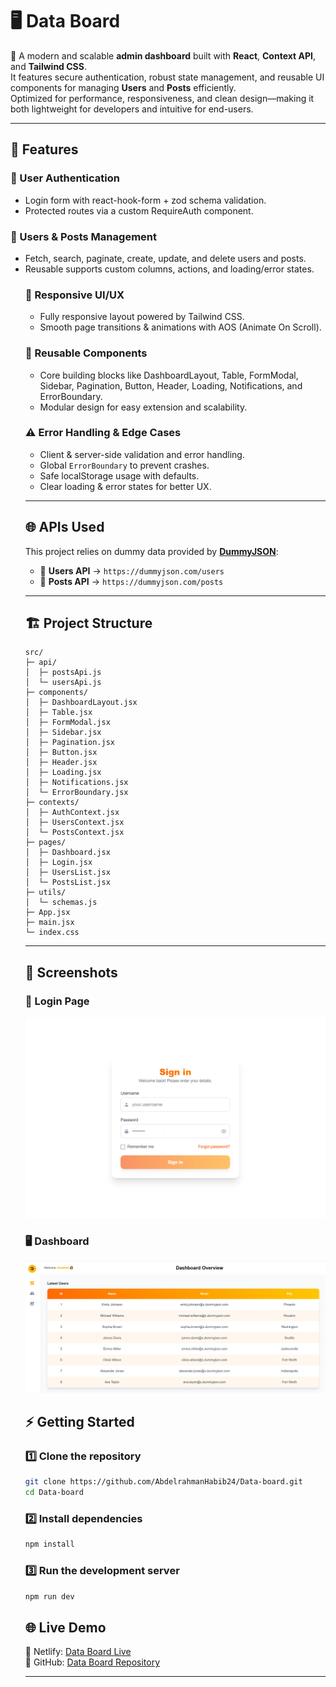 # 🖥️ Data Board  

🚀 A modern and scalable **admin dashboard** built with **React**, **Context API**, and **Tailwind CSS**.  
It features secure authentication, robust state management, and reusable UI components for managing **Users** and **Posts** efficiently.  
Optimized for performance, responsiveness, and clean design—making it both lightweight for developers and intuitive for end-users.  

---

## 🚀 Features  

### 🔑 User Authentication  
- Login form with react-hook-form + zod schema validation.  
- Protected routes via a custom RequireAuth component.  

### 👥 Users & Posts Management  
- Fetch, search, paginate, create, update, and delete users and posts.  
- Reusable <Table /> supports custom columns, actions, and loading/error states.  

### 📱 Responsive UI/UX  
- Fully responsive layout powered by Tailwind CSS.  
- Smooth page transitions & animations with AOS (Animate On Scroll).  

### 🧩 Reusable Components  
- Core building blocks like DashboardLayout, Table, FormModal, Sidebar, Pagination, Button, Header, Loading, Notifications, and ErrorBoundary.  
- Modular design for easy extension and scalability.  

### ⚠️ Error Handling & Edge Cases  
- Client & server-side validation and error handling.  
- Global `ErrorBoundary` to prevent crashes.  
- Safe localStorage usage with defaults.  
- Clear loading & error states for better UX.  


---

## 🌐 APIs Used  

This project relies on dummy data provided by **[DummyJSON](https://dummyjson.com/)**:  

- 👥 **Users API** → `https://dummyjson.com/users`  
- 📝 **Posts API** → `https://dummyjson.com/posts`  

---

## 🏗️ Project Structure  

```
src/
├─ api/
│  ├─ postsApi.js  
│  └─ usersApi.js
├─ components/
│  ├─ DashboardLayout.jsx
│  ├─ Table.jsx
│  ├─ FormModal.jsx
│  ├─ Sidebar.jsx
│  ├─ Pagination.jsx
│  ├─ Button.jsx
│  ├─ Header.jsx
│  ├─ Loading.jsx
│  ├─ Notifications.jsx
│  └─ ErrorBoundary.jsx
├─ contexts/
│  ├─ AuthContext.jsx
│  ├─ UsersContext.jsx
│  └─ PostsContext.jsx
├─ pages/
│  ├─ Dashboard.jsx
│  ├─ Login.jsx
│  ├─ UsersList.jsx
│  └─ PostsList.jsx
├─ utils/
│  └─ schemas.js  
├─ App.jsx
├─ main.jsx
└─ index.css
```

---
## 📸 Screenshots  

### 🔑 Login Page  
![Login Screenshot](./public/login.png)

### 🖥️ Dashboard  
![Dashboard Screenshot](./public/dashboard.png)


## ⚡ Getting Started  

### 1️⃣ Clone the repository  
```bash
git clone https://github.com/AbdelrahmanHabib24/Data-board.git
cd Data-board
```

### 2️⃣ Install dependencies  
```bash
npm install
```

### 3️⃣ Run the development server  
```bash
npm run dev
```

## 🌐 Live Demo  
🔗 Netlify: [Data Board Live](https://databoard1.netlify.app/)  
🔗 GitHub: [Data Board Repository](https://github.com/AbdelrahmanHabib24/Data-board)  

---
